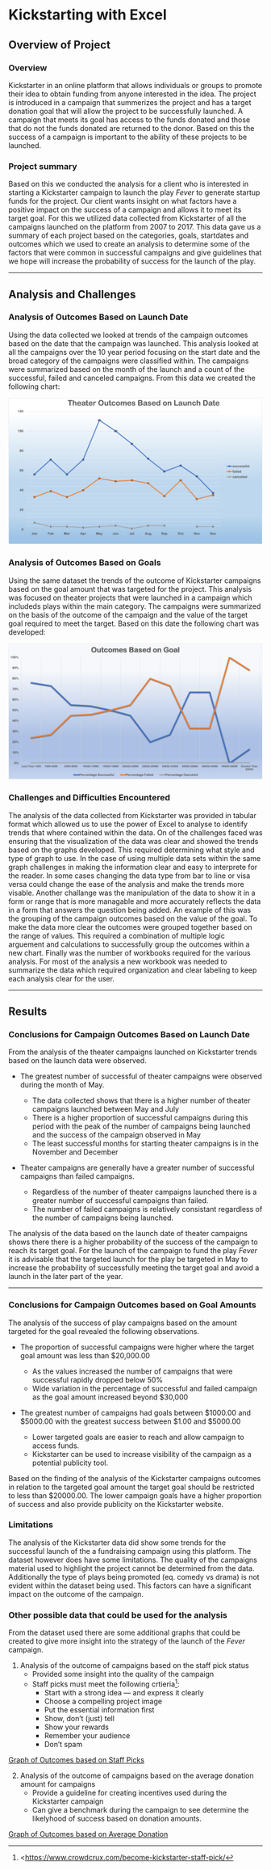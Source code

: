 # Kickstarting with Excel

## Overview of Project

### Overview

Kickstarter in an online platform that allows individuals or groups to promote their idea to obtain funding from anyone interested in the idea.  The project is introduced in a campaign that summerizes the project and has a target donation goal that will allow the project to be successfully launched.  A campaign that meets its goal has access to the funds donated and those that do not the funds donated are returned to the donor.  Based on this the success of a campaign is important to the ability of these projects to be launched.

### Project summary
Based on this we conducted the analysis for a client who is interested in starting a Kickstarter campaign to launch the play _Fever_ to generate startup funds for the project.  Our client wants insight on what factors have a positive impact on the success of a campaign and allows it to meet its target goal.  For this we utilized data collected from Kickstarter of all the campaigns launched on the platform from 2007 to 2017.  This data gave us a summary of each project based on the categories, goals, startdates and outcomes which we used to create an analysis to determine some of the factors that were common in successful campaigns and give guidelines that we hope will increase the probability of success for the launch of the play.

___
## Analysis and Challenges

### Analysis of Outcomes Based on Launch Date

Using the data collected we looked at trends of the campaign outcomes based on the date that the campaign was launched.  This analysis looked at all the campaigns over the 10 year period focusing on the start date and the broad category of the campaigns were classified within.  The campaigns were summarized based on the month of the launch and a count of the successful, failed and canceled campaigns.  From this data we created the following chart:

![Graph of Outcomes Based on Launch Date](resources/Theater_Outcomes_vs_Launch.png)

### Analysis of Outcomes Based on Goals

Using the same dataset the trends of the outcome of Kickstarter campaigns based on the goal amount that was targeted for the project.  This analysis was focused on theater projects that were launched in a campaign which includeds plays within the main category.  The campaigns were summarized on the basis of the outcome of the campaign and the value of the target goal required to meet the target.  Based on this date the following chart was developed:

![Graph of Outcomes Based on Goals](resources/Outcomes_vs_Goals.png)

### Challenges and Difficulties Encountered

The analysis of the data collected from Kickstarter was provided in tabular format which allowed us to use the power of Excel to analyse to identify trends that where contained within the data.  On of the challenges faced was ensuring that the visualization of the data was clear and showed the trends based on the graphs developed.  This required determining what style and type of graph to use.  In the case of using multiple data sets within the same graph challenges in making the information clear and easy to interprete for the reader.  In some cases changing the data type from bar to line or visa versa could change the ease of the analysis and make the trends more visable.  Another challange was the manipulation of the data to show it in a form or range that is more managable and more accurately reflects the data in a form that answers the question being added.  An example of this was the grouping of the campaign outcomes based on the value of the goal.  To make the data more clear the outcomes were grouped together based on the range of values. This required a combination of multiple logic arguement and calculations to successfully group the outcomes within a new chart.  Finally was the number of workbooks required for the various analysis.  For most of the analysis a new workbook was needed to summarize the data which required organization and clear labeling to keep each analysis clear for the user.

___
## Results

### Conclusions for Campaign Outcomes Based on Launch Date

From the analysis of the theater campaigns launched on Kickstarter trends based on the launch data were observed.

* The greatest number of successful of theater campaigns were observed during the month of May.
    * The data collected shows that there is a higher number of theater campaigns launched between May and July
    * There is a higher proportion of successful campaigns during this period with the peak of the number of campaigns being launched and the success of the campaign observed in May
    * The least successful months for starting theater campaigns is in the November and December
        
* Theater campaigns are generally have a greater number of successful campaigns than failed campaigns.
    * Regardless of the number of theater campaigns launched there is a greater number of successful campaigns than failed.
    * The number of failed campaigns is relatively consistant regardless of the number of campaigns being launched.
    
The analysis of the data based on the launch date of theater campaigns shows there there is a higher probability of the success of the campaign to reach its target goal. For the launch of the campaign to fund the play _Fever_ it is advisable that the targeted launch for the play be targeted in May to increase the probability of successfully meeting the target goal and avoid a launch in the later part of the year.
   
___

### Conclusions for Campaign Outcomes based on Goal Amounts

The analysis of the success of play campaigns based on the amount targeted for the goal revealed the following observations.

* The proportion of successful campaigns were higher where the target goal amount was less than $20,000.00
    * As the values increased the number of campaigns that were successful rapidly dropped below 50%
    * Wide variation in the percentage of successful and failed campaign as the goal amount increased beyond $30,000
    
* The greatest number of campaigns had goals between $1000.00 and $5000.00 with the greatest success between $1.00 and $5000.00
    * Lower targeted goals are easier to reach and allow campaign to access funds.
    * Kickstarter can be used to increase visibility of the campaign as a potential publicity tool.
    
Based on the finding of the analysis of the Kickstarter campaigns outcomes in relation to the targeted goal amount the target goal should be restricted to less than $20000.00.  The lower campaign goals have a higher proportion of success and also provide publicity on the Kickstarter website.

### Limitations

The analysis of the Kickstarter data did show some trends for the successful launch of the a fundraising campaign using this platform.  The dataset however does have some limitations.  The quality of the campaigns material used to highlight the project cannot be determined from the data.  Additionally the type of plays being promoted (eq. comedy vs drama) is not evident within the dataset being used.  This factors can have a significant impact on the outcome of the campaign.

### Other possible data that could be used for the analysis

From the dataset used there are some additional graphs that could be created to give more insight into the strategy of the launch of the _Fever_ campaign.

1. Analysis of the outcome of campaigns based on the staff pick status
    * Provided some insight into the quality of the campaign
    * Staff picks must meet the following crtieria[^1]:
        * Start with a strong idea — and express it clearly
        * Choose a compelling project image
        * Put the essential information first
        * Show, don’t (just) tell
        * Show your rewards
        * Remember your audience
        * Don’t spam

[^1]: <https://www.crowdcrux.com/become-kickstarter-staff-pick/

[Graph of Outcomes based on Staff Picks](resources/Campaign_Outcomes_vs_Staff_Picks.png)

2. Analysis of the outcome of campaigns based on the average donation amount for campaigns
    * Provide a guideline for creating incentives used during the Kickstarter campaign
    * Can give a benchmark during the campaign to see determine the likelyhood of success based on donation amounts.
    
[Graph of Outcomes based on Average Donation](resources/Outcomes_by_Avg_Donation.png)
